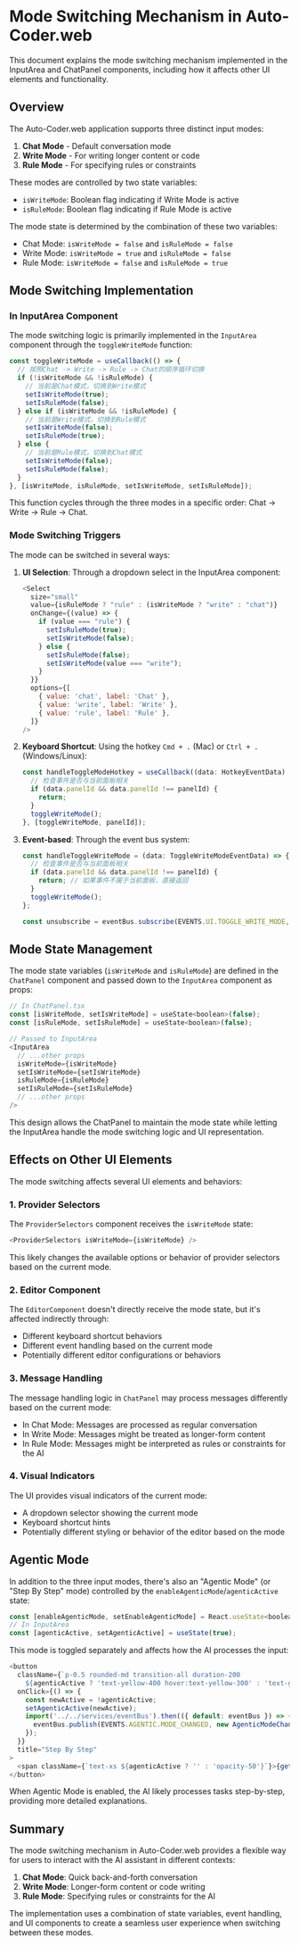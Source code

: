 # Mode Switching Mechanism in Auto-Coder.web

This document explains the mode switching mechanism implemented in the InputArea and ChatPanel components, including how it affects other UI elements and functionality.

## Overview

The Auto-Coder.web application supports three distinct input modes:
1. **Chat Mode** - Default conversation mode
2. **Write Mode** - For writing longer content or code
3. **Rule Mode** - For specifying rules or constraints

These modes are controlled by two state variables:
- `isWriteMode`: Boolean flag indicating if Write Mode is active
- `isRuleMode`: Boolean flag indicating if Rule Mode is active

The mode state is determined by the combination of these two variables:
- Chat Mode: `isWriteMode = false` and `isRuleMode = false`
- Write Mode: `isWriteMode = true` and `isRuleMode = false`
- Rule Mode: `isWriteMode = false` and `isRuleMode = true`

## Mode Switching Implementation

### In InputArea Component

The mode switching logic is primarily implemented in the `InputArea` component through the `toggleWriteMode` function:

```javascript
const toggleWriteMode = useCallback(() => {
  // 按照Chat -> Write -> Rule -> Chat的顺序循环切换
  if (!isWriteMode && !isRuleMode) {
    // 当前是Chat模式，切换到Write模式
    setIsWriteMode(true);
    setIsRuleMode(false);
  } else if (isWriteMode && !isRuleMode) {
    // 当前是Write模式，切换到Rule模式
    setIsWriteMode(false);
    setIsRuleMode(true);
  } else {
    // 当前是Rule模式，切换到Chat模式
    setIsWriteMode(false);
    setIsRuleMode(false);
  }
}, [isWriteMode, isRuleMode, setIsWriteMode, setIsRuleMode]);
```

This function cycles through the three modes in a specific order: Chat → Write → Rule → Chat.

### Mode Switching Triggers

The mode can be switched in several ways:

1. **UI Selection**: Through a dropdown select in the InputArea component:
   ```javascript
   <Select
     size="small"
     value={isRuleMode ? "rule" : (isWriteMode ? "write" : "chat")}
     onChange={(value) => {
       if (value === "rule") {
         setIsRuleMode(true);
         setIsWriteMode(false);
       } else {
         setIsRuleMode(false);
         setIsWriteMode(value === "write");
       }
     }}
     options={[
       { value: 'chat', label: 'Chat' },
       { value: 'write', label: 'Write' },
       { value: 'rule', label: 'Rule' },
     ]}
   />
   ```

2. **Keyboard Shortcut**: Using the hotkey `Cmd + .` (Mac) or `Ctrl + .` (Windows/Linux):
   ```javascript
   const handleToggleModeHotkey = useCallback((data: HotkeyEventData) => {
     // 检查事件是否与当前面板相关
     if (data.panelId && data.panelId !== panelId) {
       return;
     }
     toggleWriteMode();
   }, [toggleWriteMode, panelId]);
   ```

3. **Event-based**: Through the event bus system:
   ```javascript
   const handleToggleWriteMode = (data: ToggleWriteModeEventData) => {
     // 检查事件是否与当前面板相关      
     if (data.panelId && data.panelId !== panelId) {
       return; // 如果事件不属于当前面板，直接返回
     }      
     toggleWriteMode();
   };

   const unsubscribe = eventBus.subscribe(EVENTS.UI.TOGGLE_WRITE_MODE, handleToggleWriteMode);
   ```

## Mode State Management

The mode state variables (`isWriteMode` and `isRuleMode`) are defined in the `ChatPanel` component and passed down to the `InputArea` component as props:

```javascript
// In ChatPanel.tsx
const [isWriteMode, setIsWriteMode] = useState<boolean>(false);
const [isRuleMode, setIsRuleMode] = useState<boolean>(false);

// Passed to InputArea
<InputArea
  // ...other props
  isWriteMode={isWriteMode}
  setIsWriteMode={setIsWriteMode}
  isRuleMode={isRuleMode}
  setIsRuleMode={setIsRuleMode}
  // ...other props
/>
```

This design allows the ChatPanel to maintain the mode state while letting the InputArea handle the mode switching logic and UI representation.

## Effects on Other UI Elements

The mode switching affects several UI elements and behaviors:

### 1. Provider Selectors

The `ProviderSelectors` component receives the `isWriteMode` state:

```javascript
<ProviderSelectors isWriteMode={isWriteMode} />
```

This likely changes the available options or behavior of provider selectors based on the current mode.

### 2. Editor Component

The `EditorComponent` doesn't directly receive the mode state, but it's affected indirectly through:

- Different keyboard shortcut behaviors
- Different event handling based on the current mode
- Potentially different editor configurations or behaviors

### 3. Message Handling

The message handling logic in `ChatPanel` may process messages differently based on the current mode:

- In Chat Mode: Messages are processed as regular conversation
- In Write Mode: Messages might be treated as longer-form content
- In Rule Mode: Messages might be interpreted as rules or constraints for the AI

### 4. Visual Indicators

The UI provides visual indicators of the current mode:
- A dropdown selector showing the current mode
- Keyboard shortcut hints
- Potentially different styling or behavior of the editor based on the mode

## Agentic Mode

In addition to the three input modes, there's also an "Agentic Mode" (or "Step By Step" mode) controlled by the `enableAgenticMode`/`agenticActive` state:

```javascript
const [enableAgenticMode, setEnableAgenticMode] = React.useState<boolean>(true);
// In InputArea
const [agenticActive, setAgenticActive] = useState(true);
```

This mode is toggled separately and affects how the AI processes the input:

```javascript
<button
  className={`p-0.5 rounded-md transition-all duration-200
    ${agenticActive ? 'text-yellow-400 hover:text-yellow-300' : 'text-gray-400 hover:text-gray-300'}`}
  onClick={() => {
    const newActive = !agenticActive;
    setAgenticActive(newActive);
    import('../../services/eventBus').then(({ default: eventBus }) => {
      eventBus.publish(EVENTS.AGENTIC.MODE_CHANGED, new AgenticModeChangedEventData(newActive, panelId));
    });
  }}
  title="Step By Step"
>
  <span className={`text-xs ${agenticActive ? '' : 'opacity-50'}`}>{getMessage('agentButtonLabel')}</span>
</button>
```

When Agentic Mode is enabled, the AI likely processes tasks step-by-step, providing more detailed explanations.

## Summary

The mode switching mechanism in Auto-Coder.web provides a flexible way for users to interact with the AI assistant in different contexts:

1. **Chat Mode**: Quick back-and-forth conversation
2. **Write Mode**: Longer-form content or code writing
3. **Rule Mode**: Specifying rules or constraints for the AI

The implementation uses a combination of state variables, event handling, and UI components to create a seamless user experience when switching between these modes.
